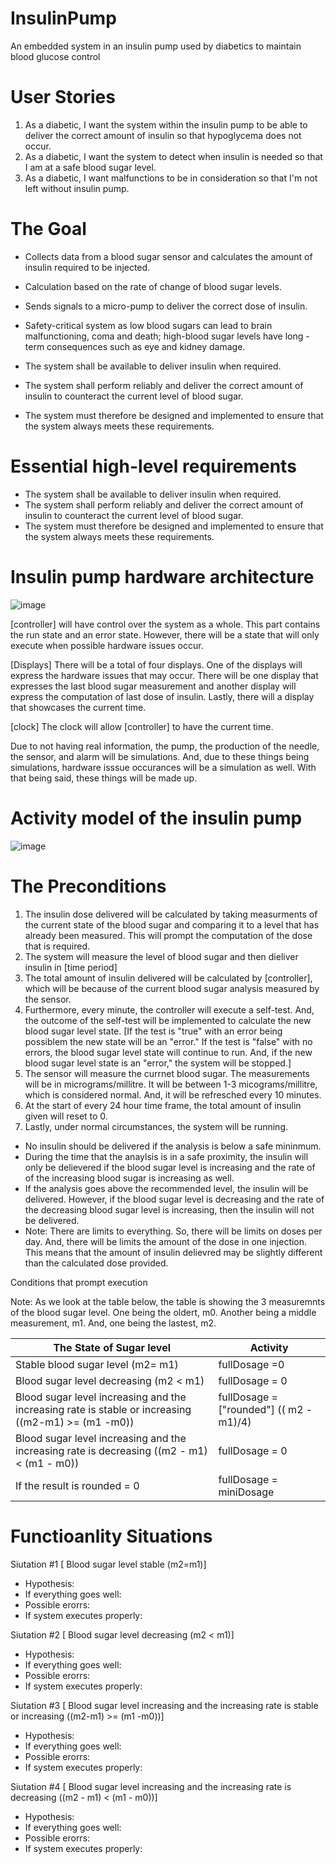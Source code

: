# InsulinPump
An embedded system in an insulin pump used by diabetics to maintain blood glucose control

# User Stories

 1. As a diabetic, I want the system within the insulin pump to be able to deliver the correct amount of insulin so that hypoglycema does not occur.
 2. As a diabetic, I want the system to detect when insulin is needed so that I am at a safe blood sugar level.
 3. As a diabetic, I want malfunctions to be in consideration so that I'm not left without insulin pump.
 

# The Goal
 - Collects data from a blood sugar sensor and calculates the amount of insulin required to be injected. 
 - Calculation based on the rate of change of blood sugar levels.
 - Sends signals to a micro-pump to deliver the correct dose of insulin.
 - Safety-critical system as low blood sugars can lead to brain malfunctioning, coma and death; high-blood sugar levels have long - term consequences such as eye and kidney damage.

 - The system shall be available to deliver insulin when required.
 - The system shall perform reliably and deliver the correct amount of insulin to counteract the current level of blood sugar.
 - The system must therefore be designed and implemented to ensure that the system always meets these requirements.
 
 # Essential high-level requirements
 - The system shall be available to deliver insulin when required.
 - The system shall perform reliably and deliver the correct amount of insulin to counteract the current level of blood sugar.
 - The system must therefore be designed and implemented to ensure that the system always meets these requirements.
 
 # Insulin pump hardware architecture
 ![image](https://user-images.githubusercontent.com/124085275/215911205-bc0f688b-8913-4fc8-bfb0-39a962143486.png)
 
  [controller] will have control over the system as a whole. This part contains the run state and an error state. However, there will be a state that will only execute when possible hardware issues occur.
 
 [Displays] There will be a total of four displays. One of the displays will express the hardware issues that may occur. There will be one display that expresses the last blood sugar measurement and another display will express the computation of last dose of insulin. Lastly, there will a display that showcases the current time.
 
 [clock] The clock will allow [controller] to have the current time.
 
 Due to not having real information, the pump, the production of the needle, the sensor, and alarm will be simulations. And, due to these things being simulations, hardware isssue occurances will be a simulation as well. With that being said, these things will be made up.
 
 # Activity model of the insulin pump
 ![image](https://user-images.githubusercontent.com/124085275/217400185-274591ca-3bcc-4d04-8150-dde1a960b1f0.png)
 
 # The Preconditions
 
 1. The insulin dose delivered will be calculated by taking measurments of the current state of the blood sugar and comparing it to a level that has already been measured. This will prompt the computation of the dose that is required.
 2. The system will measure the level of blood sugar and then dieliver insulin in [time period]
 3. The total amount of insulin delivered will be calculated by [controller], which will be because of the current blood sugar analysis measured by the sensor.
 4. Furthermore, every minute, the controller will execute a self-test. And, the outcome of the self-test will be implemented to calculate the new blood sugar level state. [If the test is "true" with an error being possiblem the new state will be an "error." If the test is "false" with no errors, the blood sugar level state will continue to run. And, if the new blood sugar level state is an "error," the system will be stopped.]
 5. The sensor will measure the currnet blood sugar. The measurements will be in micrograms/millitre. It will be between 1-3 micograms/millitre, which is considered normal. And, it will be refresched every 10 minutes.
 6. At the start of every 24 hour time frame, the total amount of insulin given will reset to 0.
 7. Lastly, under normal circumstances, the system will be running.
 
  - No insulin should be delivered if the analysis is below a safe mininmum.
  - During the time that the anaylsis is in a safe proximity, the insulin will only be delievered if the blood sugar level is increasing and the rate of of the increasing blood sugar is increasing as well.
  - If the analysis goes above the recommended level, the insulin will be delivered. However, if the blood sugar level is decreasing and the rate of the decreasing blood sugar level is increasing, then the insulin will not be delivered.
  - Note: There are limits to everything. So, there will be limits on doses per day. And, there will be limits the amount of the dose in one injection. This means that the amount of insulin delievred may be slightly different than the calculated dose provided.
  
  Conditions that prompt execution
  
  Note: As we look at the table below, the table is showing the 3 measuremnts of the blood sugar level. One being the oldert, m0. Another being a middle measurement, m1. And, one being the lastest, m2.
  
  |The State of Sugar level |                                                                         Activity    |                                                                
  |-------------------------| ------------------------------------------------------------------------------------|   
  | Stable blood sugar level (m2= m1)     |                                                              fullDosage =0  
  |Blood sugar level decreasing (m2 < m1) |                                                              fullDosage = 0 
  |Blood sugar level increasing and the increasing rate is stable or increasing ((m2-m1) >= (m1 -m0)) |  fullDosage = ["rounded"] (( m2 - m1)/4)
  |Blood sugar level increasing and the increasing rate is decreasing ((m2 - m1) < (m1 - m0)) |          fullDosage = 0
  |If the result is rounded = 0 |                                                                        fullDosage = miniDosage

  # Functioanlity Situations
  
  Siutation #1 [ Blood sugar level stable (m2=m1)]
  
  - Hypothesis:
  - If everything goes well:
  - Possible erorrs:
  - If system executes properly:
  
  Siutation #2 [ Blood sugar level decreasing (m2 < m1)]
  
  - Hypothesis:
  - If everything goes well:
  - Possible erorrs:
  - If system executes properly:
  
   Siutation #3 [ Blood sugar level increasing and the increasing rate is stable or increasing ((m2-m1) >= (m1 -m0))]
  
  - Hypothesis:
  - If everything goes well:
  - Possible erorrs:
  - If system executes properly:
  
   Siutation #4 [ Blood sugar level increasing and the increasing rate is decreasing ((m2 - m1) < (m1 - m0))]
  
  - Hypothesis:
  - If everything goes well:
  - Possible erorrs:
  - If system executes properly:
  
  
  




  

  
 
 

